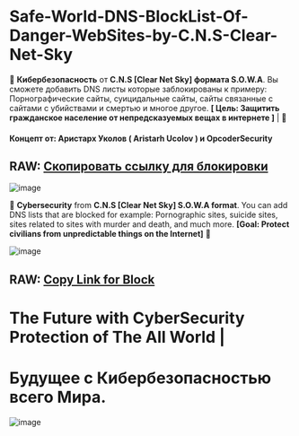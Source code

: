 # Safe-World-DNS-BlockList-Of-Danger-WebSites-by-C.N.S-Clear-Net-Sky
🧥 **Кибербезопасность** от **C.N.S [Clear Net Sky] формата S.O.W.A**. Вы сможете добавить DNS листы которые заблокированы к примеру: Порнографические сайты, суицидальные сайты, сайты связанные с сайтами с убийствами и смертью и многое другое. **[ Цель: Защитить гражданское население от непредсказуемых вещах в интернете ]** | 🧥
#### Концепт от: Аристарх Уколов ( Aristarh Ucolov ) и OpcoderSecurity
## RAW: [Скопировать ссылку для блокировки](https://raw.githubusercontent.com/AristarhUcolov/Safe-World-DNS-BlackList-Of-Danger-WebSites-by-C.N.S-Clear.Net.Sky/main/blacklist/blacklist_suicidical_and_killing.txt)

 ![image](https://github.com/AristarhUcolov/The-Future-Of-The-Technologies-Corporation/assets/56760026/f3635e6b-edbc-4451-84e8-a29c48bb1854)

🧥 **Cybersecurity** from **C.N.S [Clear Net Sky] S.O.W.A format**. You can add DNS lists that are blocked for example: Pornographic sites, suicide sites, sites related to sites with murder and death, and much more.
**[Goal: Protect civilians from unpredictable things on the Internet]** 🧥

![image](https://github.com/AristarhUcolov/C.N.S-Clear.Net.Sky-S.O.W.A/assets/56760026/e5ac6a77-1851-4e4e-93eb-02869adca27d)

## RAW: [Copy Link for Block](https://raw.githubusercontent.com/AristarhUcolov/Safe-World-DNS-BlackList-Of-Danger-WebSites-by-C.N.S-Clear.Net.Sky/main/blacklist/blacklist_suicidical_and_killing.txt)

# The Future with CyberSecurity Protection of The All World | 
# Будущее с Кибербезопасностью всего Мира.
![image](https://github.com/AristarhUcolov/Safe-World-DNS-BlackList-Of-Danger-WebSites-by-C.N.S-Clear.Net.Sky/assets/56760026/82c7cf31-9d67-40fd-8698-e5b70721c81d)
